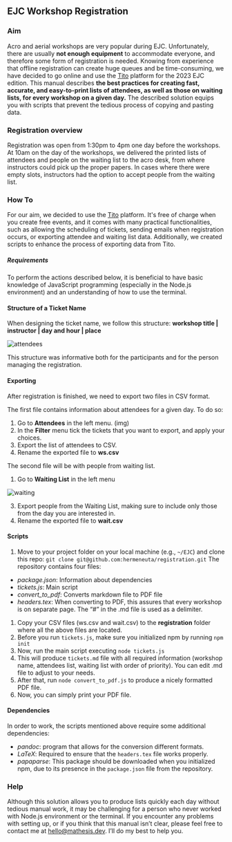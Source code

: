 ## EJC Workshop Registration

### Aim
Acro and aerial workshops are very popular during EJC. Unfortunately, there are usually **not enough equipment** to accommodate everyone, and therefore some form of registration is needed. Knowing from experience that offline registration can create huge queues and be time-consuming, we have decided to go online and use the [Tito](tito.io) platform for the 2023 EJC edition. This manual describes **the best practices for creating fast, accurate, and easy-to-print lists of attendees, as well as those on waiting lists, for every workshop on a given day.** The described solution equips you with scripts that prevent the tedious process of copying and pasting data.

### Registration overview
Registration was open from 1:30pm to 4pm one day before the workshops. At 10am on the day of the workshops, we delivered the printed lists of attendees and people on the waiting list to the acro desk, from where instructors could pick up the proper papers. In cases where there were empty slots, instructors had the option to accept people from the waiting list.

### How To

For our aim, we decided to use the [Tito](tito.io) platform. It's free of charge when you create free events, and it comes with many practical functionalities, such as allowing the scheduling of tickets, sending emails when registration occurs, or exporting attendee and waiting list data. 
Additionally, we created scripts to enhance the process of exporting data from Tito.

##### Requirements
To perform the actions described below, it is beneficial to have basic knowledge of JavaScript programming (especially in the Node.js environment) and an understanding of how to use the terminal.

#### Structure of a Ticket Name
When designing the ticket name, we follow this structure:
**workshop title | instructor | day and hour | place**

![attendees](https://github.com/hermeneuta/registration/assets/53684759/1f23f1b3-8a47-40a3-be4c-4e59bac8e49f)


This structure was informative both for the participants and for the person managing the registration.

#### Exporting
After registration is finished, we need to export two files in CSV format. 

The first file contains information about attendees for a given day. To do so:
1. Go to **Attendees** in the left menu.
(img)
2. In the **Filter** menu tick the tickets that you want to export, and apply your choices.
3. Export the list of attendees to CSV.
4. Rename the exported file to **ws.csv**

The second file will be with people from waiting list. 
1. Go to **Waiting List** in the left menu

![waiting](https://github.com/hermeneuta/registration/assets/53684759/c8cca5d7-7d2b-46ef-9f41-c56ac169072c)

3. Export people from the Waiting List, making sure to include only those from the day you are interested in.
4. Rename the exported file to **wait.csv**

#### Scripts

1. Move to your project folder on your local machine (e.g., `~/EJC`) and clone this repo:
`git clone git@github.com:hermeneuta/registration.git`
The repository contains four files:
- _package.json_: Information about dependencies
- _tickets.js_: Main script 
- _convert\_to\_pdf_: Converts markdown file to PDF file
- _headers.tex_: When converting to PDF, this assures that every workshop is on separate page. The “#” in the .md file is used as a delimiter.
1. Copy your CSV files (ws.csv and wait.csv) to the **registration** folder where all the above files are located.
2. Before you run `tickets.js`, make sure you initialized npm by running `npm init`
3. Now, run the main script executing `node tickets.js`
4. This will produce `tickets.md` file with all required information (workshop name, attendees list, waiting list with order of priority). You can edit .md file to adjust to your needs. 
5. After that, run `node convert_to_pdf.js` to produce a nicely formatted PDF file.  
6. Now, you can simply print your PDF file.

#### Dependencies
In order to work, the scripts mentioned above require some additional dependencies:
- _pandoc_: program that allows for the conversion different formats.
- _LaTeX_: Required to ensure that the `headers.tex` file works properly.
- _papaparse_: This package should be downloaded when you initialized npm, due to its presence in the `package.json` file from the repository.

### Help
Although this solution allows you to produce lists quickly each day without tedious manual work, it may be challenging for a person who never worked with Node.js environment or the terminal. If you encounter any problems with setting up, or if you think that this manual isn’t clear, please feel free to contact me at hello@mathesis.dev. I’ll do my best to help you. 

 




